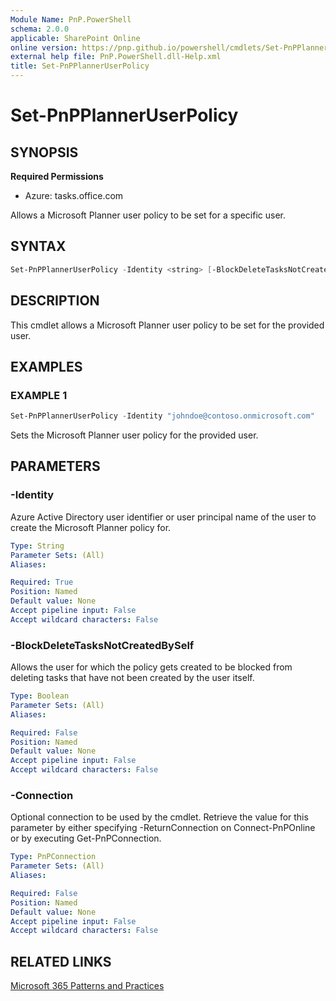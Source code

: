 ```yaml
---
Module Name: PnP.PowerShell
schema: 2.0.0
applicable: SharePoint Online
online version: https://pnp.github.io/powershell/cmdlets/Set-PnPPlannerUserPolicy.html
external help file: PnP.PowerShell.dll-Help.xml
title: Set-PnPPlannerUserPolicy
---
```

  
# Set-PnPPlannerUserPolicy

## SYNOPSIS

**Required Permissions**

* Azure: tasks.office.com

Allows a Microsoft Planner user policy to be set for a specific user.

## SYNTAX

```powershell
Set-PnPPlannerUserPolicy -Identity <string> [-BlockDeleteTasksNotCreatedBySelf <boolean>] [-Connection <PnPConnection>] 
```

## DESCRIPTION
This cmdlet allows a Microsoft Planner user policy to be set for the provided user.

## EXAMPLES

### EXAMPLE 1
```powershell
Set-PnPPlannerUserPolicy -Identity "johndoe@contoso.onmicrosoft.com"
```
Sets the Microsoft Planner user policy for the provided user.

## PARAMETERS

### -Identity
Azure Active Directory user identifier or user principal name of the user to create the Microsoft Planner policy for.

```yaml
Type: String
Parameter Sets: (All)
Aliases:

Required: True
Position: Named
Default value: None
Accept pipeline input: False
Accept wildcard characters: False
```

### -BlockDeleteTasksNotCreatedBySelf
Allows the user for which the policy gets created to be blocked from deleting tasks that have not been created by the user itself.

```yaml
Type: Boolean
Parameter Sets: (All)
Aliases:

Required: False
Position: Named
Default value: None
Accept pipeline input: False
Accept wildcard characters: False
```

### -Connection
Optional connection to be used by the cmdlet.
Retrieve the value for this parameter by either specifying -ReturnConnection on Connect-PnPOnline or by executing Get-PnPConnection.

```yaml
Type: PnPConnection
Parameter Sets: (All)
Aliases:

Required: False
Position: Named
Default value: None
Accept pipeline input: False
Accept wildcard characters: False
```

## RELATED LINKS

[Microsoft 365 Patterns and Practices](https://aka.ms/m365pnp)